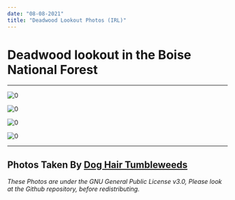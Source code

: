 ```yaml
---
date: "08-08-2021"
title: "Deadwood Lookout Photos (IRL)"
---
```

# Deadwood lookout in the Boise National Forest

---

<p><img loading="lazy" src="./i/lookoutsign.webp" alt="0"></p>

<p><img loading="lazy" src="./i/lookoutday.webp" alt="0"></p>

<p><img loading="lazy" src="./i/lookoutnight.webp" alt="0"></p>

<p><img loading="lazy" src="./i/lookoutinside.webp" alt="0"></p>


---

## Photos Taken By [Dog Hair Tumbleweeds](https://doghairtumbleweeds.com/)

*These Photos are under the GNU General Public License v3.0, Please look at the Github repository, before redistributing.*
